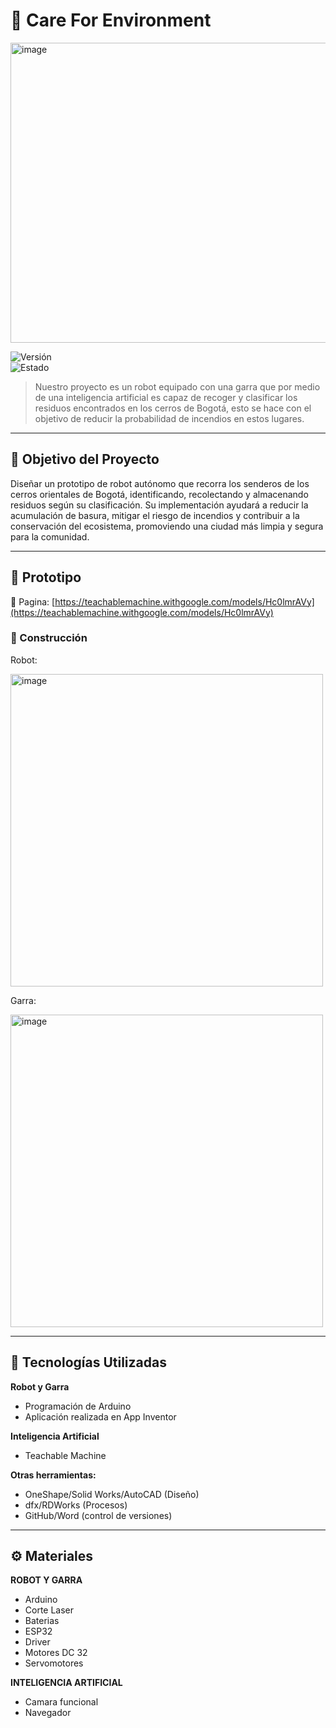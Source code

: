 # 🐢 Care For Environment

<img width="1168" height="480" alt="image" src="https://github.com/user-attachments/assets/e0ed5ad2-b775-4baa-8520-f9cee13cd846" />





![Versión](https://img.shields.io/badge/versión-1.0.0-pink)  
![Estado](https://img.shields.io/badge/estado-en%20prototipo-cyan)  

> Nuestro proyecto es un robot equipado con una garra que por medio de una inteligencia artificial es capaz de recoger y clasificar los residuos encontrados en los cerros de Bogotá, esto se hace con el objetivo de reducir la probabilidad de incendios en estos lugares.

---

## 🎯 Objetivo del Proyecto

Diseñar un prototipo de robot autónomo que recorra los senderos de los cerros orientales de Bogotá, identificando, recolectando y almacenando residuos según su clasificación. Su implementación ayudará a reducir la acumulación de basura, mitigar el riesgo de incendios y contribuir a la conservación del ecosistema, promoviendo una ciudad más limpia y segura para la comunidad. 

---

## 🧪 Prototipo

🔗 Pagina: [https://teachablemachine.withgoogle.com/models/Hc0lmrAVy](https://teachablemachine.withgoogle.com/models/Hc0lmrAVy)

### 📸 Construcción

Robot:

<img width="500" height="500" alt="image" src="https://github.com/user-attachments/assets/a670ca48-f4ae-4c1c-abe8-7b4c1e54a8ef" />


Garra: 

<img width="500" height="500" alt="image" src="https://github.com/user-attachments/assets/4300d950-c352-4839-8ff4-1608d7dca436" />


---

## 🧰 Tecnologías Utilizadas

**Robot y Garra**
- Programación de Arduino
- Aplicación realizada en App Inventor

**Inteligencia Artificial**
- Teachable Machine

**Otras herramientas:**
- OneShape/Solid Works/AutoCAD (Diseño)
- dfx/RDWorks (Procesos)
- GitHub/Word (control de versiones)
  
---

## ⚙️ Materiales

**ROBOT Y GARRA**
- Arduino
- Corte Laser
- Baterias
- ESP32
- Driver
- Motores DC 32
- Servomotores

**INTELIGENCIA ARTIFICIAL**
- Camara funcional
- Navegador
